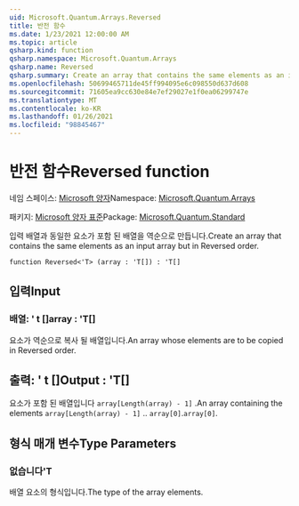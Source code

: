 ```yaml
---
uid: Microsoft.Quantum.Arrays.Reversed
title: 반전 함수
ms.date: 1/23/2021 12:00:00 AM
ms.topic: article
qsharp.kind: function
qsharp.namespace: Microsoft.Quantum.Arrays
qsharp.name: Reversed
qsharp.summary: Create an array that contains the same elements as an input array but in Reversed order.
ms.openlocfilehash: 50699465711de45ff994095e6c098550d637d608
ms.sourcegitcommit: 71605ea9cc630e84e7ef29027e1f0ea06299747e
ms.translationtype: MT
ms.contentlocale: ko-KR
ms.lasthandoff: 01/26/2021
ms.locfileid: "98845467"
---
```

# <a name="reversed-function"></a><span data-ttu-id="f64b7-102">반전 함수</span><span class="sxs-lookup"><span data-stu-id="f64b7-102">Reversed function</span></span>

<span data-ttu-id="f64b7-103">네임 스페이스: [Microsoft 양자](xref:Microsoft.Quantum.Arrays)</span><span class="sxs-lookup"><span data-stu-id="f64b7-103">Namespace: [Microsoft.Quantum.Arrays](xref:Microsoft.Quantum.Arrays)</span></span>

<span data-ttu-id="f64b7-104">패키지: [Microsoft 양자 표준](https://nuget.org/packages/Microsoft.Quantum.Standard)</span><span class="sxs-lookup"><span data-stu-id="f64b7-104">Package: [Microsoft.Quantum.Standard](https://nuget.org/packages/Microsoft.Quantum.Standard)</span></span>


<span data-ttu-id="f64b7-105">입력 배열과 동일한 요소가 포함 된 배열을 역순으로 만듭니다.</span><span class="sxs-lookup"><span data-stu-id="f64b7-105">Create an array that contains the same elements as an input array but in Reversed order.</span></span>

```qsharp
function Reversed<'T> (array : 'T[]) : 'T[]
```


## <a name="input"></a><span data-ttu-id="f64b7-106">입력</span><span class="sxs-lookup"><span data-stu-id="f64b7-106">Input</span></span>

### <a name="array--t"></a><span data-ttu-id="f64b7-107">배열: ' t []</span><span class="sxs-lookup"><span data-stu-id="f64b7-107">array : 'T[]</span></span>

<span data-ttu-id="f64b7-108">요소가 역순으로 복사 될 배열입니다.</span><span class="sxs-lookup"><span data-stu-id="f64b7-108">An array whose elements are to be copied in Reversed order.</span></span>



## <a name="output--t"></a><span data-ttu-id="f64b7-109">출력: ' t []</span><span class="sxs-lookup"><span data-stu-id="f64b7-109">Output : 'T[]</span></span>

<span data-ttu-id="f64b7-110">요소가 포함 된 배열입니다 `array[Length(array) - 1]` .</span><span class="sxs-lookup"><span data-stu-id="f64b7-110">An array containing the elements `array[Length(array) - 1]` ..</span></span> <span data-ttu-id="f64b7-111">`array[0]`.</span><span class="sxs-lookup"><span data-stu-id="f64b7-111">`array[0]`.</span></span>

## <a name="type-parameters"></a><span data-ttu-id="f64b7-112">형식 매개 변수</span><span class="sxs-lookup"><span data-stu-id="f64b7-112">Type Parameters</span></span>

### <a name="t"></a><span data-ttu-id="f64b7-113">없습니다</span><span class="sxs-lookup"><span data-stu-id="f64b7-113">'T</span></span>

<span data-ttu-id="f64b7-114">배열 요소의 형식입니다.</span><span class="sxs-lookup"><span data-stu-id="f64b7-114">The type of the array elements.</span></span>